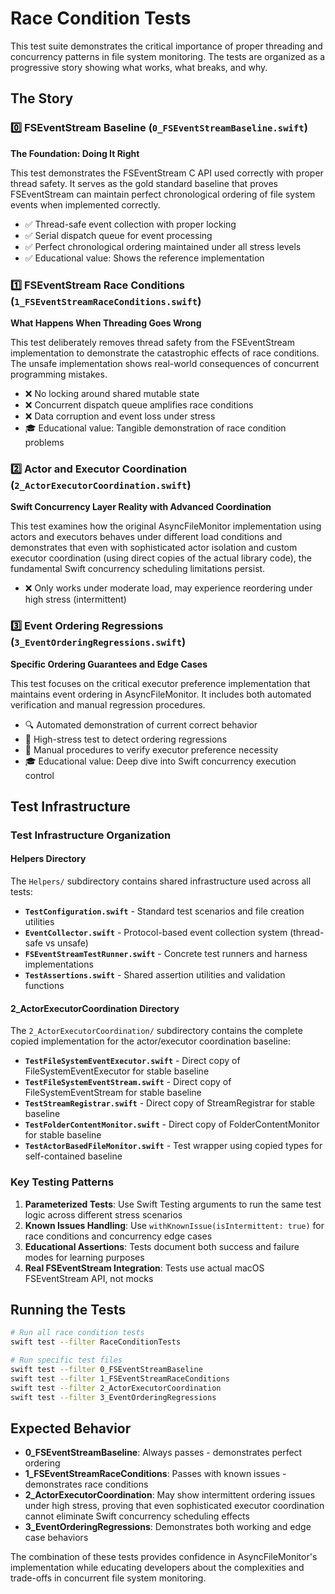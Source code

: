 # Race Condition Tests

This test suite demonstrates the critical importance of proper threading and concurrency patterns in file system monitoring. The tests are organized as a progressive story showing what works, what breaks, and why.

## The Story

### 0️⃣ FSEventStream Baseline (`0_FSEventStreamBaseline.swift`)
**The Foundation: Doing It Right**

This test demonstrates the FSEventStream C API used correctly with proper thread safety. It serves as the gold standard baseline that proves FSEventStream can maintain perfect chronological ordering of file system events when implemented correctly.

- ✅ Thread-safe event collection with proper locking
- ✅ Serial dispatch queue for event processing 
- ✅ Perfect chronological ordering maintained under all stress levels
- ✅ Educational value: Shows the reference implementation

### 1️⃣ FSEventStream Race Conditions (`1_FSEventStreamRaceConditions.swift`) 
**What Happens When Threading Goes Wrong**

This test deliberately removes thread safety from the FSEventStream implementation to demonstrate the catastrophic effects of race conditions. The unsafe implementation shows real-world consequences of concurrent programming mistakes.

- ❌ No locking around shared mutable state
- ❌ Concurrent dispatch queue amplifies race conditions
- ❌ Data corruption and event loss under stress
- 🎓 Educational value: Tangible demonstration of race condition problems

### 2️⃣ Actor and Executor Coordination (`2_ActorExecutorCoordination.swift`)
**Swift Concurrency Layer Reality with Advanced Coordination**

This test examines how the original AsyncFileMonitor implementation using actors and executors behaves under different load conditions and demonstrates that even with sophisticated actor isolation and custom executor coordination (using direct copies of the actual library code), the fundamental Swift concurrency scheduling limitations persist.

- ❌ Only works under moderate load, may experience reordering under high stress (intermittent)

### 3️⃣ Event Ordering Regressions (`3_EventOrderingRegressions.swift`)
**Specific Ordering Guarantees and Edge Cases**

This test focuses on the critical executor preference implementation that maintains event ordering in AsyncFileMonitor. It includes both automated verification and manual regression procedures.

- 🔍 Automated demonstration of current correct behavior
- 🧪 High-stress test to detect ordering regressions  
- 📝 Manual procedures to verify executor preference necessity
- 🎓 Educational value: Deep dive into Swift concurrency execution control

## Test Infrastructure

### Test Infrastructure Organization

#### Helpers Directory
The `Helpers/` subdirectory contains shared infrastructure used across all tests:

- **`TestConfiguration.swift`** - Standard test scenarios and file creation utilities
- **`EventCollector.swift`** - Protocol-based event collection system (thread-safe vs unsafe)
- **`FSEventStreamTestRunner.swift`** - Concrete test runners and harness implementations  
- **`TestAssertions.swift`** - Shared assertion utilities and validation functions

#### 2_ActorExecutorCoordination Directory
The `2_ActorExecutorCoordination/` subdirectory contains the complete copied implementation for the actor/executor coordination baseline:

- **`TestFileSystemEventExecutor.swift`** - Direct copy of FileSystemEventExecutor for stable baseline
- **`TestFileSystemEventStream.swift`** - Direct copy of FileSystemEventStream for stable baseline  
- **`TestStreamRegistrar.swift`** - Direct copy of StreamRegistrar for stable baseline
- **`TestFolderContentMonitor.swift`** - Direct copy of FolderContentMonitor for stable baseline
- **`TestActorBasedFileMonitor.swift`** - Test wrapper using copied types for self-contained baseline

### Key Testing Patterns

1. **Parameterized Tests**: Use Swift Testing arguments to run the same test logic across different stress scenarios
2. **Known Issues Handling**: Use `withKnownIssue(isIntermittent: true)` for race conditions and concurrency edge cases
3. **Educational Assertions**: Tests document both success and failure modes for learning purposes
4. **Real FSEventStream Integration**: Tests use actual macOS FSEventStream API, not mocks

## Running the Tests

```bash
# Run all race condition tests
swift test --filter RaceConditionTests

# Run specific test files
swift test --filter 0_FSEventStreamBaseline
swift test --filter 1_FSEventStreamRaceConditions  
swift test --filter 2_ActorExecutorCoordination
swift test --filter 3_EventOrderingRegressions
```

## Expected Behavior

- **0_FSEventStreamBaseline**: Always passes - demonstrates perfect ordering
- **1_FSEventStreamRaceConditions**: Passes with known issues - demonstrates race conditions
- **2_ActorExecutorCoordination**: May show intermittent ordering issues under high stress, proving that even sophisticated executor coordination cannot eliminate Swift concurrency scheduling effects
- **3_EventOrderingRegressions**: Demonstrates both working and edge case behaviors

The combination of these tests provides confidence in AsyncFileMonitor's implementation while educating developers about the complexities and trade-offs in concurrent file system monitoring.
